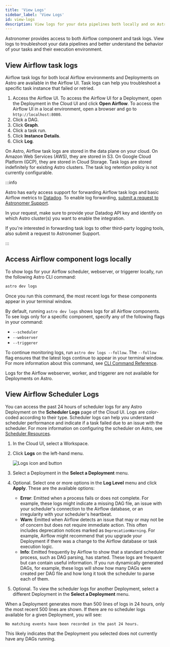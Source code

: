 ```yaml
---
title: 'View Logs'
sidebar_label: 'View Logs'
id: view-logs
description: View logs for your data pipelines both locally and on Astro.
---
```


Astronomer provides access to both Airflow component and task logs. View logs to troubleshoot your data pipelines and better understand the behavior of your tasks and their execution environment.

## View Airflow task logs

Airflow task logs for both local Airflow environments and Deployments on Astro are available in the Airflow UI. Task logs can help you troubleshoot a specific task instance that failed or retried.

1.  Access the Airflow UI. To access the Airflow UI for a Deployment, open the Deployment in the Cloud UI and click **Open Airflow**. To access the Airflow UI in a local environment, open a browser and go to `http://localhost:8080`.
2. Click a DAG.
3. Click **Graph**.
4. Click a task run.
5. Click **Instance Details**.
6. Click **Log**.

On Astro, Airflow task logs are stored in the data plane on your cloud. On Amazon Web Services (AWS), they are stored in S3. On Google Cloud Platform (GCP), they are stored in Cloud Storage. Task logs are stored indefinitely for existing Astro clusters. The task log retention policy is not currently configurable.

:::info

Astro has early access support for forwarding Airflow task logs and basic Airflow metrics to [Datadog](https://www.datadoghq.com/). To enable log forwarding, [submit a request to Astronomer Support](astro-support.md).

In your request, make sure to provide your Datadog API key and identify on which Astro cluster(s) you want to enable the integration.

If you're interested in forwarding task logs to other third-party logging tools, also submit a request to Astronomer Support.

:::

## Access Airflow component logs locally

To show logs for your Airflow scheduler, webserver, or triggerer locally, run the following Astro CLI command:

```sh
astro dev logs
```

Once you run this command, the most recent logs for these components appear in your terminal window.

By default, running `astro dev logs` shows logs for all Airflow components. To see logs only for a specific component, specify any of the following flags in your command:

- `--scheduler`
- `--webserver`
- `--triggerer`

To continue monitoring logs, run `astro dev logs --follow`. The `--follow` flag ensures that the latest logs continue to appear in your terminal window. For more information about this command, see [CLI Command Reference](cli/astro-dev-logs.md).

Logs for the Airflow webserver, worker, and triggerer are not available for Deployments on Astro.

## View Airflow Scheduler Logs

You can access the past 24 hours of scheduler logs for any Astro Deployment on the **Scheduler Logs** page of the Cloud UI. Logs are color-coded according to their type. Scheduler logs can help you understand scheduler performance and indicate if a task failed due to an issue with the scheduler. For more information on configuring the scheduler on Astro, see [Scheduler Resources](configure-deployment-resources.md#scheduler-resources).

1. In the Cloud UI, select a Workspace.
2. Click **Logs** on the left-hand menu.

    ![Logs icon and button](/img/docs/log-location.png)

3. Select a Deployment in the **Select a Deployment** menu.
4. Optional. Select one or more options in the **Log Level** menu and click **Apply**. These are the available options:

    - **Error**: Emitted when a process fails or does not complete. For example, these logs might indicate a missing DAG file, an issue with your scheduler's connection to the Airflow database, or an irregularity with your scheduler's heartbeat.
    - **Warn**: Emitted when Airflow detects an issue that may or may not be of concern but does not require immediate action. This often includes deprecation notices marked as `DeprecationWarning`. For example, Airflow might recommend that you upgrade your Deployment if there was a change to the Airflow database or task execution logic.
    - **Info**: Emitted frequently by Airflow to show that a standard scheduler process, such as DAG parsing, has started. These logs are frequent but can contain useful information. If you run dynamically generated DAGs, for example, these logs will show how many DAGs were created per DAG file and how long it took the scheduler to parse each of them.

5. Optional. To view the scheduler logs for another Deployment, select a different Deployment in the **Select a Deployment** menu.

When a Deployment generates more than 500 lines of logs in 24 hours, only the most recent 500 lines are shown. If there are no scheduler logs available for a given Deployment, you will see:

```
No matching events have been recorded in the past 24 hours.
```

This likely indicates that the Deployment you selected does not currently have any DAGs running.
